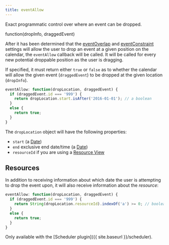 ```yaml
---
title: eventAllow
---
```


Exact programmatic control over where an event can be dropped.

<div class='spec' markdown='1'>
function(dropInfo, draggedEvent)
</div>

After it has been determined that the [eventOverlap](eventOverlap) and [eventConstraint](eventConstraint) settings will allow the user to drop an event at a given position on the calendar, the `eventAllow` callback will be called. It will be called for every new potential droppable position as the user is dragging.

If specified, it must return either `true` or `false` as to whether the calendar will allow the given event (`draggedEvent`) to be dropped at the given location (`dropInfo`).

```js
eventAllow: function(dropLocation, draggedEvent) {
  if (draggedEvent.id === '999') {
    return dropLocation.start.isAfter('2016-01-01'); // a boolean
  }
  else {
    return true;
  }
}
```

The `dropLocation` object will have the following properties:

- `start` (a [Date](date-object))
- `end` exclusive end date/time (a [Date](date-object))
- `resourceId` if you are using a [Resource View](scheduler)


## Resources

In addition to receiving information about which date the user is attempting to drop the event upon, it will also receive information about the *resource*:

```js
eventAllow: function(dropLocation, draggedEvent) {
  if (draggedEvent.id === '999') {
    return String(dropLocation.resourceId).indexOf('a') >= 0; // boolean
  }
  else {
    return true;
  }
}
```

Only available with the [Scheduler plugin]({{ site.baseurl }}/scheduler).
